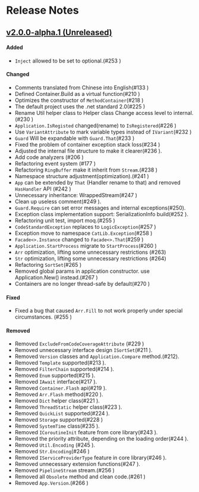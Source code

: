 # Release Notes

## [v2.0.0-alpha.1 (Unreleased)](https://github.com/CatLib/Core/releases/tag/v2.0.0-alpha.1) 

#### Added

- `Inject` allowed to be set to optional.(#253 )

#### Changed

- Comments translated from Chinese into English(#133 )
- Defined Container.Build as a virtual function(#210 )
- Optimizes the constructor of `MethodContainer`(#218 )
- The default project uses the .net standard 2.0(#225 )
- Rename Util helper class to Helper class Change access level to internal.(#230 )
- `Application.IsRegisted` changed(rename) to `IsRegistered`(#226 ) 
- Use `VariantAttribute` to mark variable types instead of `IVariant`(#232 )
- `Guard` Will be expandable with `Guard.That`(#233 )
- Fixed the problem of container exception stack loss(#234 )
- Adjusted the internal file structure to make it clearer(#236 ).
- Add code analyzers (#206 )
- Refactoring event system (#177 )
- Refactoring `RingBuffer` make it inherit from `Stream`.(#238 )
- Namespace structure adjustment(optimization).(#241 )
- `App` can be extended by `That` (Handler rename to that) and removed `HasHandler` API (#242 )
- Unnecessary inheritance: WrappedStream(#247 )
- Clean up useless comment(#249 ).
- `Guard.Require` can set error messages and internal exceptions(#250).
- Exception class implementation support: SerializationInfo build(#252 ).
- Refactoring unit test, import moq.(#255 )
- `CodeStandardException` replaces to `LogicException`(#257 )
- Exception move to namespace `CatLib.Exception`(#258 )
- `Facade<>.Instance` changed to `Facade<>.That`(#259 )
- `Application.StartProcess` migrate to `StartProcess`(#260 )
- `Arr` optimization, lifting some unnecessary restrictions (#263)
- `Str` optimization, lifting some unnecessary restrictions (#264)
- Refactoring `SortSet`(#265 )
- Removed global params in application constructor. use Application.New() instead.(#267 )
- Containers are no longer thread-safe by default(#270 )

#### Fixed

- Fixed a bug that caused `Arr.Fill` to not work properly under special circumstances. (#255 )

#### Removed

- Removed `ExcludeFromCodeCoverageAttribute` (#229 )
- Removed unnecessary interface design `ISortSet`(#211 ).
- Removed `Version` classes and `Application.Compare` method.(#212).
- Removed `Template`  supported(#213 ).
- Removed `FilterChain` supported(#214 ).
- Removed `Enum` supported(#215 ).
- Removed `IAwait` interface(#217 ).
- Removed `Container.Flash`  api(#219 ).
- Removed `Arr.Flash` method(#220 ).
- Removed `Dict` helper class(#221 ).
- Removed `ThreadStatic` helper class(#223 ).
- Removed `QuickList` supported(#224 ).
- Removed `Storage` supported(#228 )
- Removed `SystemTime` class(#235 ).
- Removed `ICoroutineInit` feature from core library(#243 ).
- Removed the priority attribute, depending on the loading order(#244 ).
- Removed `Util.Encoding` (#245 ).
- Removed `Str.Encoding`(#246 )
- Removed `IServiceProviderType` feature in core library(#246 ).
- Removed unnecessary extension functions(#247 ).
- Removed `PipelineStream` stream.(#256 )
- Removed all `Obsolete` method and clean code.(#261 )
- Removed `App.Version`.(#266 )
